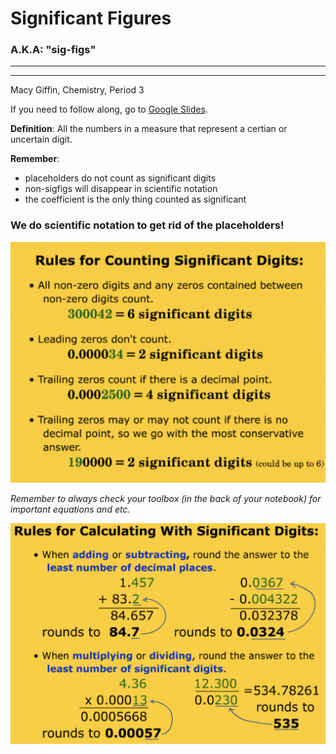 # Significant Figures

### A.K.A: "sig-figs"

---
---

Macy Giffin,
Chemistry, 
Period 3

If you need to follow along, go to [Google Slides](https://docs.google.com/presentation/d/1V12Ym88vJxOotDxSzsvSTJ1boQ8RQRiJ3hPEy3Z4xaI/edit#slide=id.p "Sig-Figs").

**Definition**: All the numbers in a measure that represent a certian or uncertain digit.

**Remember**:

- placeholders do not count as significant digits
- non-sigfigs will disappear in scientific notation
- the coefficient is the only thing counted as significant

### We do scientific notation to get rid of the placeholders!

![Counting Significant Digits](Images/counting.png "Counting Significant Digits")

*Remember to always check your toolbox (in the back of your notebook) for important equations and etc.*

![Calculating with Significant Digits](Images/calculating.png "Calculating with Significant Digits")